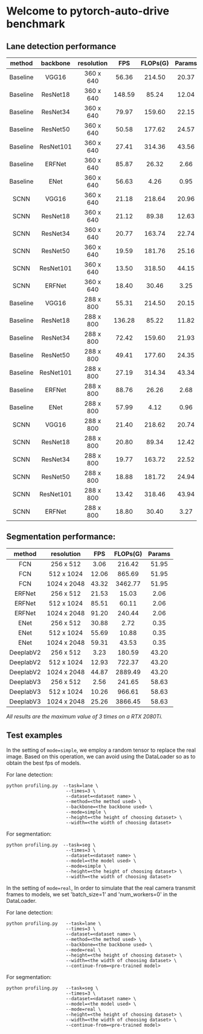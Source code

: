 # Welcome to pytorch-auto-drive benchmark

## Lane detection performance

| method | backbone | resolution | FPS | FLOPs(G) | Params |
| :---: | :---: | :---: | :---: | :---: | :---: |
| Baseline | VGG16 | 360 x 640 | 56.36 | 214.50 | 20.37 | 
| Baseline | ResNet18 | 360 x 640 | 148.59 | 85.24 | 12.04 | 
| Baseline | ResNet34 | 360 x 640 | 79.97 | 159.60 | 22.15 |
| Baseline | ResNet50 | 360 x 640 | 50.58 | 177.62 | 24.57 |
| Baseline | ResNet101 | 360 x 640 | 27.41 | 314.36 | 43.56 |
| Baseline | ERFNet | 360 x 640 | 85.87 | 26.32 | 2.66 | 
| Baseline | ENet | 360 x 640 | 56.63 | 4.26 | 0.95 |  
| SCNN | VGG16 | 360 x 640 | 21.18 | 218.64 | 20.96 |
| SCNN | ResNet18 | 360 x 640 | 21.12 | 89.38 | 12.63 | 
| SCNN | ResNet34 | 360 x 640 | 20.77 | 163.74 | 22.74 | 
| SCNN | ResNet50 | 360 x 640 | 19.59 | 181.76 | 25.16 |
| SCNN | ResNet101 | 360 x 640 | 13.50 | 318.50 | 44.15 | 
| SCNN | ERFNet | 360 x 640 | 18.40 | 30.46 | 3.25 | 
| Baseline | VGG16 | 288 x 800 | 55.31 | 214.50 | 20.15 | 
| Baseline | ResNet18 | 288 x 800 | 136.28 | 85.22 | 11.82 | 
| Baseline | ResNet34 | 288 x 800 | 72.42 | 159.60 | 21.93 | 
| Baseline | ResNet50 | 288 x 800 | 49.41 | 177.60 | 24.35 | 
| Baseline | ResNet101 | 288 x 800 | 27.19 | 314.34 | 43.34 | 
| Baseline | ERFNet | 288 x 800 | 88.76 | 26.26 | 2.68 | 
| Baseline | ENet | 288 x 800 | 57.99 | 4.12 | 0.96 | 
| SCNN | VGG16 | 288 x 800 | 21.40 | 218.62 | 20.74 | 
| SCNN | ResNet18 | 288 x 800 | 20.80 | 89.34 | 12.42 | 
| SCNN | ResNet34 | 288 x 800 | 19.77 | 163.72 | 22.52 | 
| SCNN | ResNet50 | 288 x 800 | 18.88 | 181.72 | 24.94 | 
| SCNN | ResNet101 | 288 x 800 | 13.42 | 318.46 | 43.94 | 
| SCNN | ERFNet | 288 x 800 | 18.80 | 30.40 | 3.27 | 

## Segmentation performance:

| method | resolution  | FPS | FLOPs(G) | Params |
| :---: | :---: | :---: | :---: | :---: |
| FCN | 256 x 512 | 3.06 | 216.42 | 51.95 |
| FCN | 512 x 1024 | 12.06 | 865.69 | 51.95 |
| FCN | 1024 x 2048 | 43.32 | 3462.77 | 51.95 |
| ERFNet | 256 x 512 | 21.53 | 15.03 | 2.06 |
| ERFNet | 512 x 1024 | 85.51 | 60.11 | 2.06 |
| ERFNet | 1024 x 2048 | 91.20 | 240.44 | 2.06 |
| ENet | 256 x 512 | 30.88 | 2.72 | 0.35 |
| ENet | 512 x 1024 | 55.69 | 10.88 | 0.35 |
| ENet | 1024 x 2048 | 59.31 | 43.53 | 0.35 |
| DeeplabV2 | 256 x 512 | 3.23 | 180.59 | 43.20 |
| DeeplabV2 | 512 x 1024 | 12.93 | 722.37 | 43.20 |
| DeeplabV2 | 1024 x 2048 | 44.87 | 2889.49 | 43.20 |
| DeeplabV3 | 256 x 512 | 2.56 | 241.65 | 58.63 |
| DeeplabV3 | 512 x 1024 | 10.26 | 966.61 | 58.63 |
| DeeplabV3 | 1024 x 2048 | 25.26 | 3866.45| 58.63 |

*All results are the maximum value of 3 times on a RTX 2080Ti.*

## Test examples

In the setting of `mode=simple`, we employ a random tensor to replace the real image. 
Based on this operation, we can avoid using the DataLoader so as to obtain the best fps of models.

For lane detection:

```
python profiling.py  --task=lane \           
                      --times=3 \
                      --dataset=<dataset name> \
                      --method=<the method used> \
                      --backbone=<the backbone used> \
                      --mode=simple \
                      --height=<the height of choosing dataset> \
                      --width=<the width of choosing dataset>
```

For segmentation:

```
python profiling.py  --task=seg \           
                      --times=3 \
                      --dataset=<dataset name> \
                      --model=<the model used> \
                      --mode=simple \
                      --height=<the height of choosing dataset> \
                      --width=<the width of choosing dataset>
```

In the setting of `mode=real`, In order to simulate that the real camera transmit frames to models, we set 'batch_size=1' and 'num_workers=0' in the DataLoader.

For lane detection:

```
python profiling.py   --task=lane \           
                      --times=3 \
                      --dataset=<dataset name> \
                      --method=<the method used> \
                      --backbone=<the backbone used> \
                      --mode=real \
                      --height=<the height of choosing dataset> \
                      --width=<the width of choosing dataset> \
                      --continue-from=<pre-trained model>
```

For segmentation:

```
python profiling.py   --task=seg \           
                      --times=3 \
                      --dataset=<dataset name> \
                      --model=<the model used> \
                      --mode=real \
                      --height=<the height of choosing dataset> \
                      --width=<the width of choosing dataset> \
                      --continue-from=<pre-trained model>
```